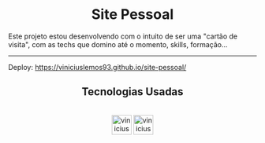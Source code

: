 <h1 align="center">Site Pessoal</h1>

Este projeto estou desenvolvendo com o intuito de ser uma "cartão de visita", com as techs que domino até o momento, skills, formação...
<hr>

Deploy: https://viniciuslemos93.github.io/site-pessoal/

<h2 align="center">Tecnologias Usadas</h2>
<div align="center">
     <div style="display: inline_block margin-left:auto margin-rigth:auto"><br>
        <img align="lef" alt="vinicius-html" height="40 widht="50" src="https://cdn.jsdelivr.net/gh/devicons/devicon/icons/html5/html5-plain-wordmark.svg" />
        <img align="lef" alt="vinicius-css" height="40 widht="50" src="https://cdn.jsdelivr.net/gh/devicons/devicon/icons/css3/css3-plain-wordmark.svg" />
    </div>
</div>
